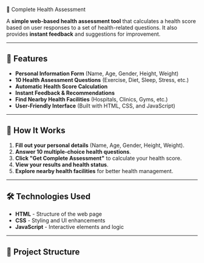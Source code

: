 🏥 Complete Health Assessment

A **simple web-based health assessment tool** that calculates a health score based on user responses to a set of health-related questions. It also provides **instant feedback** and suggestions for improvement.

---

## 🚀 Features

- **Personal Information Form** (Name, Age, Gender, Height, Weight)
- **10 Health Assessment Questions** (Exercise, Diet, Sleep, Stress, etc.)
- **Automatic Health Score Calculation**
- **Instant Feedback & Recommendations**
- **Find Nearby Health Facilities** (Hospitals, Clinics, Gyms, etc.)
- **User-Friendly Interface** (Built with HTML, CSS, and JavaScript)

---

## 🎯 How It Works

1. **Fill out your personal details** (Name, Age, Gender, Height, Weight).
2. **Answer 10 multiple-choice health questions**.
3. **Click "Get Complete Assessment"** to calculate your health score.
4. **View your results and health status**.
5. **Explore nearby health facilities** for better health management.

---

## 🛠️ Technologies Used

- **HTML** - Structure of the web page
- **CSS** - Styling and UI enhancements
- **JavaScript** - Interactive elements and logic

---

## 📂 Project Structure

